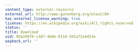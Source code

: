 ```yaml
---
content_type: external-resource
external_url: http://www.gutenberg.org/etext/84
has_external_license_warning: true
license: https://en.wikipedia.org/wiki/All_rights_reserved
status: ''
title: Download
uid: 9da260f6-c107-48de-811d-591a72a4453e
wayback_url: ''
---
```

